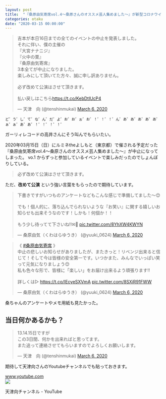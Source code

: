 ```yaml
---
layout: post
title:  "『桑原由気寄席vol.4～桑原さんのオススメ芸人集めました～』が新型コロナウイルス（COVID-19）のせいで公演中止になった"
categories: otaku
date: "2020-03-15 00:00:00"
---
```


<blockquote class="twitter-tweet tw-align-center"><p lang="ja" dir="ltr">吉本が本日16日までの全てのイベントの中止を発表しました。<br>それに伴い、僕の主催の<br>『大宮ナナニジ』<br>『火中の栗』<br>『桑原由気寄席』<br>3本全てが中止になりました。<br>楽しみにして頂いてた方々、誠に申し訳ありません。<br><br>必ず改めて公演はさせて頂きます。<br><br>払い戻しはこちら<a href="https://t.co/KebDtIUcP4">https://t.co/KebDtIUcP4</a></p>&mdash; 天津　向 (@tenshinmukai) <a href="https://twitter.com/tenshinmukai/status/1235748262826504193?ref_src=twsrc%5Etfw">March 6, 2020</a></blockquote> <script async src="https://platform.twitter.com/widgets.js" charset="utf-8"></script>

```
ど゛う゛し゛て゛な゛ん゛だ゛よ゛お゛お゛ぉ゛お゛！゛！゛！゛ん゛あ゛あ゛あ゛あ゛あ゛ぁ゛ぁ゛あ゛あ゛！゛！゛！゛！゛
```

ガーリィレコードの高井さんにそう叫んでもらいたい。

2020年03月15日（日）にルミネtheよしもと（東京都）で催される予定だった『桑原由気寄席vol.4～桑原さんのオススメ芸人集めました～』が中止になってしまった。
vo.1 からずっと参加しているイベントで楽しみだったのでしょんぼりしている。

> 必ず改めて公演はさせて頂きます。

ただ、**改めて公演** という強い言葉をもらったので期待しています。

<blockquote class="twitter-tweet tw-align-center"><p lang="ja" dir="ltr">下書きですがいつものアンケートなどもこんな感じで準備してました～😊<br><br>でも！個人的に、落ち込んでられないような『お笑い』に関する嬉しいお知らせも出来そうなのです！しかも！何個か！！<br><br>もう少し待ってて下さいね‼️✉🌸 <a href="https://t.co/8YhXW4KWYN">pic.twitter.com/8YhXW4KWYN</a></p>&mdash; 桑原由気（くわはらゆうき） (@yuuki_0624) <a href="https://twitter.com/yuuki_0624/status/1235845534373392389?ref_src=twsrc%5Etfw">March 6, 2020</a></blockquote> <script async src="https://platform.twitter.com/widgets.js" charset="utf-8"></script>

<blockquote class="twitter-tweet tw-align-center"><p lang="ja" dir="ltr">《 <a href="https://twitter.com/hashtag/%E6%A1%91%E5%8E%9F%E7%94%B1%E6%B0%97%E5%AF%84%E5%B8%AD?src=hash&amp;ref_src=twsrc%5Etfw">#桑原由気寄席</a> 》<br>中止の悲しいお知らせがありましたが、またきっと！リベンジ出来ると信じて！そして今は皆様の安全第一です。いつかまた、みんなでいっぱい笑って元気になりましょう😊<br>私も色々な形で、皆様に「楽しい」をお届け出来るよう頑張ります‼️<br><br>詳しくは▷ <a href="https://t.co/IEcyeSXVmA">https://t.co/IEcyeSXVmA</a> <a href="https://t.co/8SXiR91FWW">pic.twitter.com/8SXiR91FWW</a></p>&mdash; 桑原由気（くわはらゆうき） (@yuuki_0624) <a href="https://twitter.com/yuuki_0624/status/1235844895496998913?ref_src=twsrc%5Etfw">March 6, 2020</a></blockquote> <script async src="https://platform.twitter.com/widgets.js" charset="utf-8"></script>

桑ちゃんのアンケートやメモ用紙も見たかった。

## 当日何かあるかも？

<blockquote class="twitter-tweet tw-align-center" data-conversation="none"><p lang="ja" dir="ltr">13.14.15日ですが<br>この3日間、何かを出来ればと思ってます。<br>また追って連絡させてもらいますのでよろしくお願いします。</p>&mdash; 天津　向 (@tenshinmukai) <a href="https://twitter.com/tenshinmukai/status/1235750433907335168?ref_src=twsrc%5Etfw">March 6, 2020</a></blockquote> <script async src="https://platform.twitter.com/widgets.js" charset="utf-8"></script>

期待して天津向さんのYoutubeチャンネルでも貼っておきます。

<div class="card">
  <a href="https://www.youtube.com/channel/UClfEtjtcVXQUUqiGKFQwqpg"></a>
  <div class="card__header">
    <a href="https://www.youtube.com/channel/UClfEtjtcVXQUUqiGKFQwqpg">www.youtube.com</a>
  </div>
  <div class="card__image">
    <img src="https://yt3.ggpht.com/a/AATXAJzVMQqS4dMnuWRQb7tzxc2nTmMpmSR72K-6aA=s900-c-k-c0xffffffff-no-rj-mo">
  </div>
  <div class="card__title">
    <p>  天津向チャンネル
 - YouTube</p>
  </div>
  <div class="card__description">
    <p></p>
  </div>
</div>
